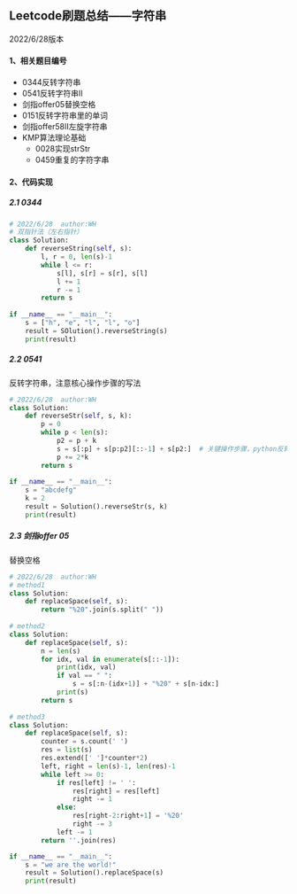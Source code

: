 ## Leetcode刷题总结——字符串

2022/6/28版本

#### 1、相关题目编号

- 0344反转字符串
- 0541反转字符串II
- 剑指offer05替换空格
- 0151反转字符串里的单词
- 剑指offer58II左旋字符串
- KMP算法理论基础
  - 0028实现strStr
  - 0459重复的字符字串

#### 2、代码实现

##### 2.1 0344

```python
# 2022/6/28  author:WH
# 双指针法（左右指针）
class Solution:
    def reverseString(self, s):
        l, r = 0, len(s)-1
        while l <= r:
        	s[l], s[r] = s[r], s[l]
        	l += 1
        	r -= 1
        return s
    
if __name__ == "__main__":
    s = ["h", "e", "l", "l", "o"]
    result = SOlution().reverseString(s)
    print(result)
```

##### 2.2 0541

反转字符串，注意核心操作步骤的写法

```python
# 2022/6/28  author:WH
class Solution:
    def reverseStr(self, s, k):
        p = 0
        while p < len(s):
            p2 = p + k
            s = s[:p] + s[p:p2][::-1] + s[p2:]  # 关键操作步骤，python反转字符串的快捷方法[::-1]
            p += 2*k
        return s
    
if __name__ == "__main__":
    s = "abcdefg"
    k = 2
    result = Solution().reverseStr(s, k)
    print(result)
```

##### 2.3 剑指offer 05

替换空格

```python
# 2022/6/28  author:WH
# method1
class Solution:
    def replaceSpace(self, s):
        return "%20".join(s.split(" "))
    
# method2
class Solution:
    def replaceSpace(self, s):
        n = len(s)
        for idx, val in enumerate(s[::-1]):
            print(idx, val)
            if val == " ":
                s = s[:n-(idx+1)] + "%20" + s[n-idx:]
            print(s)
        return s
    
# method3
class Solution:
    def replaceSpace(self, s):
        counter = s.count(' ')
        res = list(s)
        res.extend([' ']*counter*2)
        left, right = len(s)-1, len(res)-1
        while left >= 0:
            if res[left] != ' ':
                res[right] = res[left]
                right -= 1
            else:
                res[right-2:right+1] = '%20'
                right -= 3
            left -= 1
        return ''.join(res)

if __name__ == "__main__":
    s = "we are the world!"
    result = Solution().replaceSpace(s)
    print(result)
```

